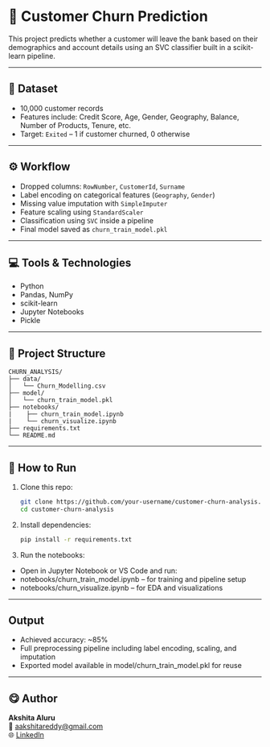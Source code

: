 # 🧠 Customer Churn Prediction

This project predicts whether a customer will leave the bank based on their demographics and account details using an SVC classifier built in a scikit-learn pipeline.

---

## 📌 Dataset
- 10,000 customer records
- Features include: Credit Score, Age, Gender, Geography, Balance, Number of Products, Tenure, etc.
- Target: `Exited` – 1 if customer churned, 0 otherwise

---

## ⚙️ Workflow

- Dropped columns: `RowNumber`, `CustomerId`, `Surname`
- Label encoding on categorical features (`Geography`, `Gender`)
- Missing value imputation with `SimpleImputer`
- Feature scaling using `StandardScaler`
- Classification using `SVC` inside a pipeline
- Final model saved as `churn_train_model.pkl`

---

## 💻 Tools & Technologies
- Python
- Pandas, NumPy
- scikit-learn
- Jupyter Notebooks
- Pickle

---

## 📂 Project Structure

```
CHURN_ANALYSIS/
├── data/
│   └── Churn_Modelling.csv                  
├── model/
│   └── churn_train_model.pkl
├── notebooks/ 
|    ├── churn_train_model.ipynb
|    └── churn_visualize.ipynb 
├── requirements.txt
└── README.md
```

---

## 🚀 How to Run
1. Clone this repo:
   ```bash
   git clone https://github.com/your-username/customer-churn-analysis.git
   cd customer-churn-analysis
   ```

2. Install dependencies:
    ```bash
    pip install -r requirements.txt
    ```

3. Run the notebooks:
- Open in Jupyter Notebook or VS Code and run:
- notebooks/churn_train_model.ipynb – for training and pipeline setup
- notebooks/churn_visualize.ipynb – for EDA and visualizations

---

## Output
- Achieved accuracy: ~85%
- Full preprocessing pipeline including label encoding, scaling, and imputation
- Exported model available in model/churn_train_model.pkl for reuse

---

## 😋 Author

**Akshita Aluru**  
📧 aakshitareddy@gmail.com  
🌐 [LinkedIn](https://www.linkedin.com/in/akshita-aluru-7664a1217)
